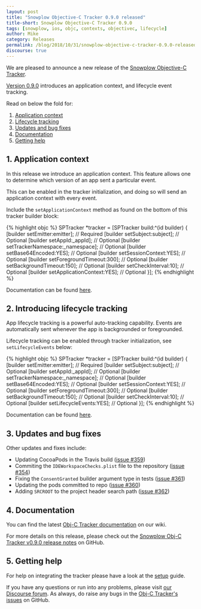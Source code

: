 ```yaml
---
layout: post
title: "Snowplow Objective-C Tracker 0.9.0 released"
title-short: Snowplow Objective-C Tracker 0.9.0
tags: [snowplow, ios, objc, contexts, objectivec, lifecycle]
author: Mike
category: Releases
permalink: /blog/2018/10/31/snowplow-objective-c-tracker-0.9.0-released/
discourse: true
---
```


We are pleased to announce a new release of the [Snowplow Objective-C Tracker][repo].

[Version 0.9.0][release-notes] introduces an application context, and lifecycle event tracking.

Read on below the fold for:

1. [Application context](#appcontext)
2. [Lifecycle tracking](#lifecycle)
3. [Updates and bug fixes](#updates)
4. [Documentation](#docs)
5. [Getting help](#help)

<!--more-->

<h2 id="appcontext">1. Application context</h2>

In this release we introduce an application context. This feature allows one to determine which version of an app sent a particular event.

This can be enabled in the tracker initialization, and doing so will send an application context with every event.

Include the `setApplicationContext` method as found on the bottom of this tracker builder block:

{% highlight objc %}
SPTracker *tracker = [SPTracker build:^(id<SPTrackerBuilder> builder) {
    [builder setEmitter:emitter]; // Required
    [builder setSubject:subject]; // Optional
    [builder setAppId:_appId]; // Optional
    [builder setTrackerNamespace:_namespace]; // Optional
    [builder setBase64Encoded:YES]; // Optional
    [builder setSessionContext:YES]; // Optional
    [builder setForegroundTimeout:300]; // Optional
    [builder setBackgroundTimeout:150]; // Optional
    [builder setCheckInterval:10]; // Optional
    [builder setApplicationContext:YES]; // Optional
}];
{% endhighlight %}

Documentation can be found [here][app-context-doc].

<h2 id="lifecycle">2. Introducing lifecycle tracking</h2>

App lifecycle tracking is a powerful auto-tracking capability. Events are automatically sent whenever the app is backgrounded or foregrounded.

Lifecycle tracking can be enabled through tracker initialization, see `setLifecycleEvents` below:

{% highlight objc %}
SPTracker *tracker = [SPTracker build:^(id<SPTrackerBuilder> builder) {
    [builder setEmitter:emitter]; // Required
    [builder setSubject:subject]; // Optional
    [builder setAppId:_appId]; // Optional
    [builder setTrackerNamespace:_namespace]; // Optional
    [builder setBase64Encoded:YES]; // Optional
    [builder setSessionContext:YES]; // Optional
    [builder setForegroundTimeout:300]; // Optional
    [builder setBackgroundTimeout:150]; // Optional
    [builder setCheckInterval:10]; // Optional
    [builder setLifecycleEvents:YES]; // Optional
}];
{% endhighlight %}

Documentation can be found [here][lifecycle-doc].

<h2 id="updates">3. Updates and bug fixes</h2>

Other updates and fixes include:

* Updating CocoaPods in the Travis build ([issue #359][359])
* Commiting the `IDEWorkspaceChecks.plist` file to the repository ([issue #354][354])
* Fixing the `ConsentGranted` builder argument type in tests ([issue #361][361])
* Updating the pods committed to repo ([issue #360][360])
* Adding `SRCROOT` to the project header search path ([issue #362][362])

<h2 id="docs">4. Documentation</h2>

You can find the latest [Obj-C Tracker documentation][objc-manual] on our wiki.

For more details on this release, please check out the [Snowplow Obj-C Tracker v0.9.0 release notes][release-notes] on GitHub.

<h2 id="help">5. Getting help</h2>

For help on integrating the tracker please have a look at the [setup][objc-setup] guide.

If you have any questions or run into any problems, please visit [our Discourse forum][discourse]. As always, do raise any bugs in the [Obj-C Tracker's issues][objc-issues] on GitHub.

[repo]: https://github.com/snowplow/snowplow-objc-tracker
[release-notes]: https://github.com/snowplow/snowplow-objc-tracker/releases/tag/0.9.0

[objc-issues]: https://github.com/snowplow/snowplow-objc-tracker/issues
[359]: https://github.com/snowplow/snowplow-objc-tracker/issues/359
[354]: https://github.com/snowplow/snowplow-objc-tracker/issues/354
[361]: https://github.com/snowplow/snowplow-objc-tracker/issues/361
[360]: https://github.com/snowplow/snowplow-objc-tracker/issues/360
[362]: https://github.com/snowplow/snowplow-objc-tracker/issues/362

[objc-manual]: https://github.com/snowplow/snowplow/wiki/iOS-Tracker
[objc-setup]: https://github.com/snowplow/snowplow/wiki/iOS-Tracker-Setup
[app-context-doc]: https://github.com/snowplow/snowplow/wiki/iOS-Tracker#226-application-context
[lifecycle-doc]: https://github.com/snowplow/snowplow/wiki/iOS-Tracker#225-client_session

[discourse]: http://discourse.snowplowanalytics.com/
